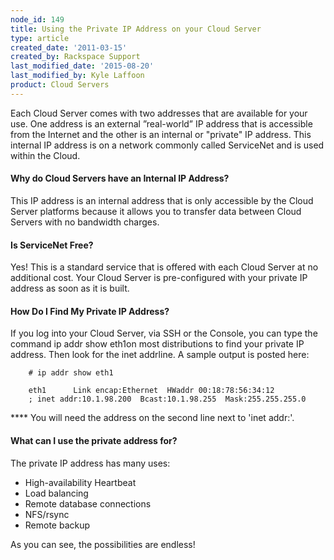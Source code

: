 ```yaml
---
node_id: 149
title: Using the Private IP Address on your Cloud Server
type: article
created_date: '2011-03-15'
created_by: Rackspace Support
last_modified_date: '2015-08-20'
last_modified_by: Kyle Laffoon
product: Cloud Servers
---
```


Each Cloud Server comes with two addresses that are available for your
use. One address is an external &rdquo;real-world&rdquo; IP address that is
accessible from the Internet and the other is an internal or "private"
IP address.  This internal IP address is on a network commonly called
ServiceNet and is used within the Cloud.

<div>

#### Why do Cloud Servers have an Internal IP Address?

</div>

This IP address is an internal address that is only accessible by the
Cloud Server platforms because it allows you to transfer data between
Cloud Servers with no bandwidth charges.

<div>

#### Is ServiceNet Free?

</div>

Yes! This is a standard service that is offered with each Cloud Server
at no additional cost. Your Cloud Server is pre-configured with your
private IP address as soon as it is built.

<div>

#### How Do I Find My Private IP Address?

If you log into your Cloud Server, via SSH or the Console, you can type
the command ip addr show eth1on most distributions to find your private
IP address. Then look for the inet addrline. A sample output is posted
here:

</div>

<div>

        # ip addr show eth1

        eth1      Link encap:Ethernet  HWaddr 00:18:78:56:34:12
        ; inet addr:10.1.98.200  Bcast:10.1.98.255  Mask:255.255.255.0

\*\*\*\* You will need the address on the second line next to 'inet
addr:'.

</div>

<div>

#### What can I use the private address for?

The private IP address has many uses:

</div>

-   High-availability Heartbeat
-   Load balancing
-   Remote database connections
-   NFS/rsync
-   Remote backup

As you can see, the possibilities are endless!

